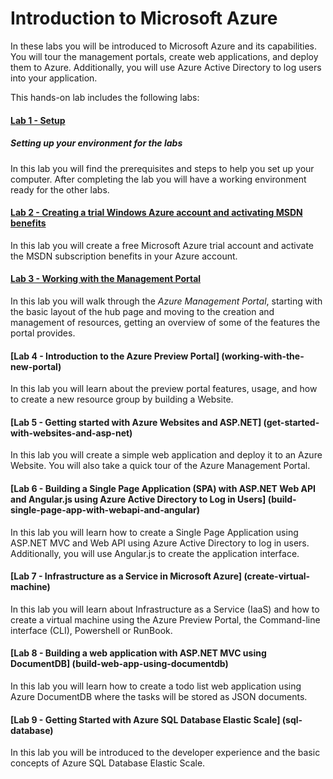 ﻿# Introduction to Microsoft Azure #

In these labs you will be introduced to Microsoft Azure and its capabilities. You will tour the management portals, create web applications, and deploy them to Azure. Additionally, you will use Azure Active Directory to log users into your application.

This hands-on lab includes the following labs:

#### [Lab 1 - Setup](_setup) ####
##### Setting up your environment for the labs #####

In this lab you will find the prerequisites and steps to help you set up your computer. After completing the lab you will have a working environment ready for the other labs.

#### [Lab 2 - Creating a trial Windows Azure account and activating MSDN benefits](creating-azure-account-activating-msdn-benefits) ####

In this lab you will create a free Microsoft Azure trial account and activate the MSDN subscription benefits in your Azure account.

#### [Lab 3 - Working with the Management Portal](working-with-the-management-portal) ####

In this lab you will walk through the _Azure Management Portal_, starting with the basic layout of the hub page and moving to the creation and management of resources, getting an overview of some of the features the portal provides.

#### [Lab 4 - Introduction to the Azure Preview Portal] (working-with-the-new-portal) ####

In this lab you will learn about the preview portal features, usage, and how to create a new resource group by building a Website. 

#### [Lab 5 - Getting started with Azure Websites and ASP.NET] (get-started-with-websites-and-asp-net) ####

In this lab you will create a simple web application and deploy it to an Azure Website. You will also take a quick tour of the Azure Management Portal. 

#### [Lab 6 - Building a Single Page Application (SPA) with ASP.NET Web API and Angular.js using Azure Active Directory to Log in Users] (build-single-page-app-with-webapi-and-angular) ####

In this lab you will learn how to create a Single Page Application using ASP.NET MVC and Web API using Azure Active Directory to log in users. Additionally, you will use Angular.js to create the application interface.

#### [Lab 7 - Infrastructure as a Service in Microsoft Azure] (create-virtual-machine) ####

In this lab you will learn about Infrastructure as a Service (IaaS) and how to create a virtual machine using the Azure Preview Portal, the Command-line interface (CLI), Powershell or RunBook.

#### [Lab 8 - Building a web application with ASP.NET MVC using DocumentDB] (build-web-app-using-documentdb) ####

In this lab you will learn how to create a todo list web application using Azure DocumentDB where the tasks will be stored as JSON documents.

#### [Lab 9 - Getting Started with Azure SQL Database Elastic Scale] (sql-database) ####

In this lab you will be introduced to the developer experience and the basic concepts of Azure SQL Database Elastic Scale.